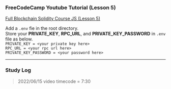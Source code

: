 ### FreeCodeCamp Youtube Tutorial (Lesson 5)  
[Full Blockchain Solidity Course JS (Lesson 5)](https://github.com/smartcontractkit/full-blockchain-solidity-course-js#lesson-5-ethersjs-simple-storage)

Add a `.env` fie in the root directory.  
Store your **PRIVATE_KEY**, **RPC_URL**, and **PRIVATE_KEY_PASSWORD** in `.env` file as below.  
`PRIVATE_KEY = <your private key here>`  
`RPC_URL = <your rpc url here>`  
`PRIVATE_KEY_PASSWORD = <your password here>`  

---
### Study Log
> 2022/06/15 video timecode = 7:30
> 
